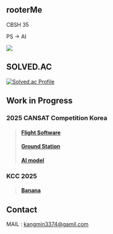 <!--
![header](https://capsule-render.vercel.app/api?type=rect&height=200&color=black&text=rooterMe&fontAlignY=47&fontAlign=50&section=header&reversal=false&fontColor=FFFFFF&textBg=false&fontSize=100&animation=twinkling&desc=happy%20coding&descAlign=60&strokeWidth=1&stroke=616161)
-->
## rooterMe
CBSH 35

PS → AI

<img src="https://img.shields.io/badge/gmail-#EA4335?style=for-the-badge&logo=gmail&logoColor=white">

## SOLVED.AC

[![Solved.ac Profile](http://mazassumnida.wtf/api/v2/generate_badge?boj=nkm5246)](https://solved.ac/profile/nkm5246/)
<!--[![Solved.ac Profile](http://mazassumnida.wtf/api/v2/generate_badge?boj=nkmin)](https://solved.ac/profile/nkmin/)-->
<!--[![Solved.ac Profile](http://mazassumnida.wtf/api/v2/generate_badge?boj=ssspypsss)](https://solved.ac/profile/ssspypsss/)-->

## Work in Progress
### 2025 CANSAT Competition Korea
> #### [Flight Software](https://github.com/rooterMe/2025_CANSAT_FSW)
> #### [Ground Station](https://github.com/rooterMe/2025_CANSAT_GS)
> #### [AI model](https://github.com/rooterMe/2025_CANSAT_AI)
>
### KCC 2025
> #### [Banana](https://github.com/rooterMe/2025_BANANA)


## Contact

MAIL : kangmin3374@gamil.com
